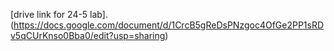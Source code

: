 [drive link for 24-5 lab]. (https://docs.google.com/document/d/1CrcB5gReDsPNzgoc4OfGe2PP1sRDv5qCUrKnso0Bba0/edit?usp=sharing)
